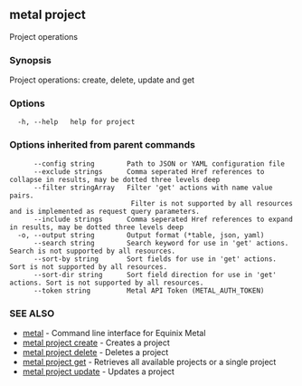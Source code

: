 ## metal project

Project operations

### Synopsis

Project operations: create, delete, update and get

### Options

```
  -h, --help   help for project
```

### Options inherited from parent commands

```
      --config string        Path to JSON or YAML configuration file
      --exclude strings      Comma seperated Href references to collapse in results, may be dotted three levels deep
      --filter stringArray   Filter 'get' actions with name value pairs.
                              Filter is not supported by all resources and is implemented as request query parameters.
      --include strings      Comma seperated Href references to expand in results, may be dotted three levels deep
  -o, --output string        Output format (*table, json, yaml)
      --search string        Search keyword for use in 'get' actions. Search is not supported by all resources.
      --sort-by string       Sort fields for use in 'get' actions. Sort is not supported by all resources.
      --sort-dir string      Sort field direction for use in 'get' actions. Sort is not supported by all resources.
      --token string         Metal API Token (METAL_AUTH_TOKEN)
```

### SEE ALSO

* [metal](metal.md)	 - Command line interface for Equinix Metal
* [metal project create](metal_project_create.md)	 - Creates a project
* [metal project delete](metal_project_delete.md)	 - Deletes a project
* [metal project get](metal_project_get.md)	 - Retrieves all available projects or a single project
* [metal project update](metal_project_update.md)	 - Updates a project

